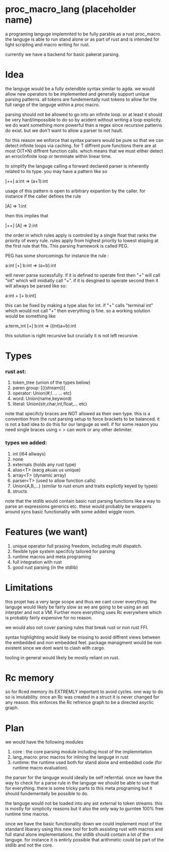 # proc_macro_lang  (placeholder name)
a programing languge implemnted to be fully parsble as a rust proc_macro.
the languge is able to run stand alone or as part of rust and is intended for light scripting and macro writing for rust.


currently we have a backend for basic pakerat parsing.

# Idea
the languge would be a fully extendble syntax similar to agda. we would allow new operators to be implemented and generally support unique parsing patterns. all tokens are fundementally rust tokens to allow for the full range of the languge within a proc macro.


parsing should not be allowed to go into an infinite loop. or at least it should be very hard/impossible to do so by acident without writing a loop explictly.
we do want something more powerful than a regex since recursive patterns do exist. but we don't want to allow a parser to not hault.


for this reason we enforce that syntax parsers would be pure so that we can detect infinite loops via caching. for T diffrent pure functions there are at most O(T\*N) diffrent function calls. which means that we must either detect an error/infinite loop or terminate within linear time.


to simplify the languge calling a forward declared parser is inherently related to its type.
you may have a pattern like so 

\[++\] a:int => (a+1):int

usage of this pattern is open to arbitrary expantion by the caller. for instance if the caller defines the rule

\[A\] => 1:int

then this implies that

\[++\] \[A\] => 2:int


the order in which rules apply is controled by a single float that ranks the priority of every rule. rules apply from highest priority to lowest stoping at the first rule that fits. This parsing framework is called PEG.


PEG has some shorcomings for instance the rule :

a:int \[+\] b:int => (a+b):int

will never parse sucessfully.
if it is defined to operate first then "+" will call "int" which will imidiatly call "+".
if it is desgined to operate second then it will allways be parsed like so:

a:int + \[+ b:int\]

this can be fixed by making a type alias for int. if "+" calls "terminal int" which would not call "+" then everything is fine. so a working solution would be something like


a:term_int \[+\] b:int => ((int)a+b):int

this solution is right recursive but crucially it is not left recursive.



# Types

### rust ast:

1. token_tree (union of the types below)
2. paren group: \[({stream})\] 
3. operator: Union(#;!. .. ... etc)
4. word: Union(name,keyword)
5. literal: Union(str,char,int,float,... etc)

note that specifcly braces are NOT allowed as their own type. this is a convention from the rust parsing setup to force brackets to be balanced. it is not a bad idea to do this for our languge as well. if for some reason you need single braces using < > can work or any other delimiter.

### types we added:

1. int (i64 allways) 
2. none
3. externals (holds any rust type)
4. alias\<T\> (eacg akuas us unique)
5. array\<T\> (dynamic array)
6. parser\<T\> (used to allow function calls)
7. Union(A,B,...) (similar to rust enum and traits explictly keyed by types)
8. structs

note that the stdlib would contain basic rust parsing functions like a way to parse an expressions generics etc.
these would probably be wrappers around syns basic functionality with some added wiggle room.

# Features (we want)
1. unique operator full prasing freedom, including multi dispatch.
2. flexible type system specifcly tailored for parsing
3. runtime macros and meta programing
4. full integration with rust 
5. good rust parsing (in the stdlib)

# Limitations
this projet has a very large scope and thus we cant cover everything. the languge would likely be fairly slow as we are going to be using an ast interpter and not a VM. Further more everything uses Rc everywhere which is probably fairly expensive for no reason.

we would also not cover parsing rules that break rust or non rust FFI.

syntax highlighting would likely be missing to avoid diffrent views between the embedded and non embedded feel.
package managment would be non existent since we dont want to clash with cargo.

tooling in general would likely be mostly reliant on rust.

# Rc memory
so for Rced memory its EXTREMLY important to avoid cycles. one way to do so is imutability.
once an Rc was created in a struct it is never changed for any reason. this enforces the Rc refrence graph to be a directed asyclic graph.

# Plan
we would have the following modules

1. core : the core parsing module including most of the implemntation
2. lang_macro: proc macros for inlining the languge in rust
3. runtime: the runtime used both for stand alone and embedded code (for runtime macro evaluation).

the parser for the languge would ideally be self referntial.
once we have the way to check for a parse rule in the languge we should be able to use that for everything.
there is some tricky parts to this meta programing but it should fundementally be possible to do. 

the languge would not be loaded into any ast external to token streams. this is mostly for simplicity reasons but it also the only way to gurntee 100% free runtime time macros.

once we have the basic functionality down we could implement most of the standard libarary using this new tool for both assisting rust with macros and full stand alone implementations. the stdlib should contain a lot of the languge. for instance it is entirly possible that arithmetic could be part of the stdlib and not the core.